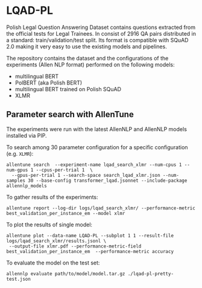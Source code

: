 # LQAD-PL

Polish Legal Question Answering Dataset contains questions extracted from the official tests for Legal Trainees.
In consist of 2916 QA pairs distributed in a standard: train/validation/test split. Its format is compatible with SQuAD
2.0 making it very easy to use the existing models and pipelines.

The repository contains the dataset and the configurations of the experiments (Allen NLP format) performed on the following models:
* multilingual BERT
* PolBERT (aka Polish BERT)
* multilingual BERT trained on Polish SQuAD
* XLMR


## Parameter search with AllenTune

The experiments were run with the latest AllenNLP and AllenNLP models installed via PIP.

To search among 30 parameter configuration for a specific configuration (e.g. `XLMR`):

```
allentune search  --experiment-name lqad_search_xlmr --num-cpus 1 --num-gpus 1 --cpus-per-trial 1  \
  --gpus-per-trial 1 --search-space search_lqad_xlmr.json --num-samples 30 --base-config transformer_lqad.jsonnet --include-package allennlp_models
```

To gather results of the experiments:

```
allentune report --log-dir logs/lqad_search_xlmr/ --performance-metric best_validation_per_instance_em --model xlmr
```

To plot the results of single model:
```
allentune plot --data-name LQAD-PL --subplot 1 1 --result-file logs/lqad_search_xlmr/results.jsonl \
 --output-file xlmr.pdf --performance-metric-field best_validation_per_instance_em  --performance-metric accuracy
```

To evaluate the model on the test set:
```
allennlp evaluate path/to/model/model.tar.gz ./lqad-pl-pretty-test.json
```
